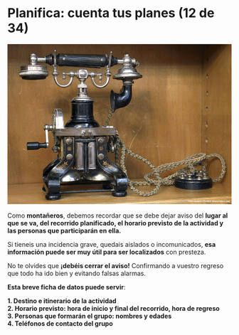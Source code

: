 # Planifica: cuenta tus planes (12 de 34)

![Aviso](img/CUENTA_PLANES.jpg)

Como **montañeros**, debemos recordar que se debe dejar aviso del **lugar al que se va, del recorrido planificado, el horario previsto de la actividad y las personas que participarán en ella.**

Si tieneis una incidencia grave, quedais aislados o incomunicados, **esa información puede ser muy útil para ser localizados** con presteza.

No te olvides que **¡debéis cerrar el aviso!** Confirmando a vuestro regreso que todo ha ido bien y evitando falsas alarmas.

**Esta breve ficha de datos puede servir**:

**1\. Destino e itinerario de la actividad**  
**2\. Horario previsto: hora de inicio y final del recorrido, hora de regreso**  
**3\. Personas que formarán el grupo: nombres y edades**  
**4\. Teléfonos de contacto del grupo**

